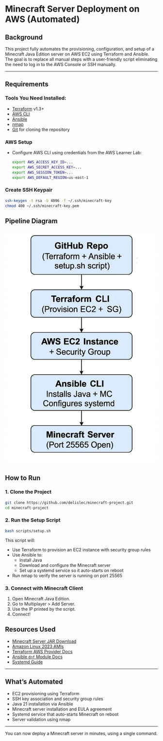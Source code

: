 # Minecraft Server Deployment on AWS (Automated)

## Background
This project fully automates the provisioning, configuration, and setup of a Minecraft Java Edition server on AWS EC2 using Terraform and Ansible. The goal is to replace all manual steps with a user-friendly script eliminating the need to log in to the AWS Console or SSH manually.

---

## Requirements

### Tools You Need Installed:
- [Terraform](https://developer.hashicorp.com/terraform/downloads) v1.3+
- [AWS CLI](https://docs.aws.amazon.com/cli/latest/userguide/install-cliv2.html)
- [Ansible](https://docs.ansible.com/ansible/latest/installation_guide/intro_installation.html)
- [nmap](https://nmap.org/download.html)
- [Git](https://git-scm.com/downloads) for cloning the repository

### AWS Setup
- Configure AWS CLI using credentials from the AWS Learner Lab:
  ```bash
  export AWS_ACCESS_KEY_ID=...
  export AWS_SECRET_ACCESS_KEY=...
  export AWS_SESSION_TOKEN=...
  export AWS_DEFAULT_REGION=us-east-1
  ```
### Create SSH Keypair
```bash
ssh-keygen -t rsa -b 4096 -f ~/.ssh/minecraft-key
chmod 400 ~/.ssh/minecraft-key.pem
```

## Pipeline Diagram
![Pipeline Diagram](https://github.com/delislec/minecraft-project/blob/main/Pipeline.png)
---

## How to Run

### 1. Clone the Project
```bash
git clone https://github.com/delislec/minecraft-project.git
cd minecraft-project
```

### 2. Run the Setup Script
```bash
bash scripts/setup.sh
```

This script will:
- Use Terraform to provision an EC2 instance with security group rules
- Use Ansible to:
  - Install Java
  - Download and configure the Minecraft server
  - Set up a systemd service so it auto-starts on reboot
- Run nmap to verify the server is running on port 25565

### 3. Connect with Minecraft Client
1. Open Minecraft Java Edition.
2. Go to Multiplayer > Add Server.
3. Use the IP printed by the script.
4. Connect!

## Resources Used
- [Minecraft Server JAR Download](https://www.minecraft.net/en-us/download/server)
- [Amazon Linux 2023 AMIs](https://docs.aws.amazon.com/linux/al2023/release-notes/relnotes.html)
- [Terraform AWS Provider Docs](https://registry.terraform.io/providers/hashicorp/aws/latest/docs)
- [Ansible `dnf` Module Docs](https://docs.ansible.com/ansible/latest/collections/ansible/builtin/dnf_module.html)
- [Systemd Guide](https://wiki.archlinux.org/title/systemd)

---

## What’s Automated
- EC2 provisioning using Terraform
- SSH key association and security group rules
- Java 21 installation via Ansible
- Minecraft server installation and EULA agreement
- Systemd service that auto-starts Minecraft on reboot
- Server validation using nmap

---

You can now deploy a Minecraft server in minutes, using a single command.
